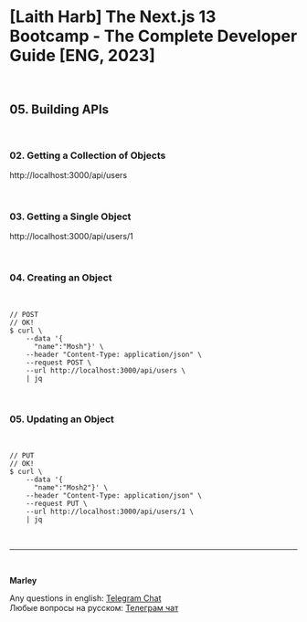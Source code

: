 # [Laith Harb] The Next.js 13 Bootcamp - The Complete Developer Guide [ENG, 2023]

<br/>

## 05. Building APIs

<br/>

### 02. Getting a Collection of Objects

http://localhost:3000/api/users

<br/>

### 03. Getting a Single Object

http://localhost:3000/api/users/1

<br/>

### 04. Creating an Object

<br/>

```
// POST
// OK!
$ curl \
    --data '{
      "name":"Mosh"}' \
    --header "Content-Type: application/json" \
    --request POST \
    --url http://localhost:3000/api/users \
    | jq
```

<br/>

### 05. Updating an Object

<br/>

```
// PUT
// OK!
$ curl \
    --data '{
      "name":"Mosh2"}' \
    --header "Content-Type: application/json" \
    --request PUT \
    --url http://localhost:3000/api/users/1 \
    | jq
```

<br/>

---

<br/>

**Marley**

Any questions in english: <a href="https://jsdev.org/chat/">Telegram Chat</a>  
Любые вопросы на русском: <a href="https://jsdev.ru/chat/">Телеграм чат</a>
